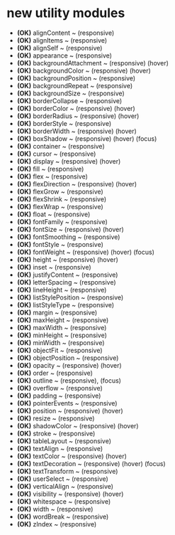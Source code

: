 # new utility modules

- **(OK)** alignContent ~ (responsive)
- **(OK)** alignItems ~ (responsive)
- **(OK)** alignSelf ~ (responsive)
- **(OK)** appearance ~ (responsive)
- **(OK)** backgroundAttachment ~ (responsive) (hover)
- **(OK)** backgroundColor ~ (responsive) (hover)
- **(OK)** backgroundPosition ~ (responsive)
- **(OK)** backgroundRepeat ~ (responsive)
- **(OK)** backgroundSize ~ (responsive)
- **(OK)** borderCollapse ~ (responsive)
- **(OK)** borderColor ~ (responsive) (hover)
- **(OK)** borderRadius ~ (responsive) (hover)
- **(OK)** borderStyle ~ (responsive)
- **(OK)** borderWidth ~ (responsive) (hover)
- **(OK)** boxShadow ~ (responsive) (hover) (focus)
- **(OK)** container ~ (responsive)
- **(OK)** cursor ~ (responsive)
- **(OK)** display ~ (responsive) (hover)
- **(OK)** fill ~ (responsive)
- **(OK)** flex ~ (responsive)
- **(OK)** flexDirection ~ (responsive) (hover)
- **(OK)** flexGrow ~ (responsive)
- **(OK)** flexShrink ~ (responsive)
- **(OK)** flexWrap ~ (responsive)
- **(OK)** float ~ (responsive)
- **(OK)** fontFamily ~ (responsive)
- **(OK)** fontSize ~ (responsive) (hover)
- **(OK)** fontSmoothing ~ (responsive)
- **(OK)** fontStyle ~ (responsive)
- **(OK)** fontWeight ~ (responsive) (hover) (focus)
- **(OK)** height ~ (responsive) (hover)
- **(OK)** inset ~ (responsive)
- **(OK)** justifyContent ~ (responsive)
- **(OK)** letterSpacing ~ (responsive)
- **(OK)** lineHeight ~ (responsive)
- **(OK)** listStylePosition ~ (responsive)
- **(OK)** listStyleType ~ (responsive)
- **(OK)** margin ~ (responsive)
- **(OK)** maxHeight ~ (responsive)
- **(OK)** maxWidth ~ (responsive)
- **(OK)** minHeight ~ (responsive)
- **(OK)** minWidth ~ (responsive)
- **(OK)** objectFit ~ (responsive)
- **(OK)** objectPosition ~ (responsive)
- **(OK)** opacity ~ (responsive) (hover)
- **(OK)** order ~ (responsive)
- **(OK)** outline ~ (responsive), (focus)
- **(OK)** overflow ~ (responsive)
- **(OK)** padding ~ (responsive)
- **(OK)** pointerEvents ~ (responsive)
- **(OK)** position ~ (responsive) (hover)
- **(OK)** resize ~ (responsive)
- **(OK)** shadowColor ~ (responsive) (hover)
- **(OK)** stroke ~ (responsive)
- **(OK)** tableLayout ~ (responsive)
- **(OK)** textAlign ~ (responsive)
- **(OK)** textColor ~ (responsive) (hover)
- **(OK)** textDecoration ~ (responsive) (hover) (focus)
- **(OK)** textTransform ~ (responsive)
- **(OK)** userSelect ~ (responsive)
- **(OK)** verticalAlign ~ (responsive)
- **(OK)** visibility ~ (responsive) (hover)
- **(OK)** whitespace ~ (responsive)
- **(OK)** width ~ (responsive)
- **(OK)** wordBreak ~ (responsive)
- **(OK)** zIndex ~ (responsive)
